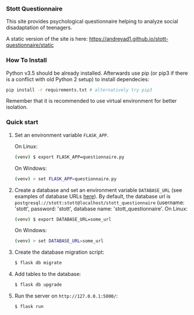 ### Stott Questionnaire

This site provides psychological questionnaire helping 
to analyze social disadaptation of teenagers.

A static version of the site is here:
https://andreyad1.github.io/stott-questionnaire/static

### How To Install

Python v3.5 should be already installed. 
Afterwards use pip (or pip3 if there is a conflict with old Python 2 setup)
to install dependecies:

```bash
pip install -r requirements.txt # alternatively try pip3
```

Remember that it is recommended to use virtual environment for better isolation.

### Quick start

1. Set an environment variable `FLASK_APP`.

    On Linux:
    ```bash
    (venv) $ export FLASK_APP=questionnaire.py
    ```
    On Windows:
    ```bash
    (venv) > set FLASK_APP=questionnaire.py
    ```

2. Create a database and set an environment variable `DATABASE_URL`
(see examples of database URLs [here](https://docs.sqlalchemy.org/en/latest/core/engines.html)). 
By default, the database url is
`postgresql://stott:stott@localhost/stott_questionnaire`
(username: 'stott', password: 'stott', database name: 'stott_questionnaire'.
    On Linux:
    ```bash
    (venv) $ export DATABASE_URL=some_url
    ```
    On Windows:
    ```bash
    (venv) > set DATABASE_URL=some_url
    ```

3. Create the database migration script:
    ```bash
    $ flask db migrate 
    ```
4. Add tables to the database:
    ```bash
    $ flask db upgrade
    ```
4. Run the server on `http://127.0.0.1:5000/`:
    ```bash
    $ flask run
    ```
